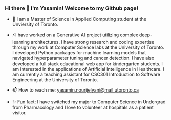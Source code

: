 ### Hi there 👋 I'm Yasamin! Welcome to my Github page!

- 🌱 I am a Master of Science in Applied Computing student at the Unviersity of Toronto. 

- ⚡I have worked on a Generative AI project utilizing complex deep-learning architectures. I have strong research and coding expertise through my work at Computer Science labs at the University of Toronto. I developed Python packages for machine learning models that navigated hyperparameter tuning and cancer detection. I have also developed a full stack educational web app for kindergarten students. I am interested in the applications of Artificial Intelligence in Healthcare. I am currently a teaching assistant for CSC301 Introduction to Software Engineering at the University of Toronto. 
- 📫 How to reach me: yasamin.nourijelyani@mail.utoronto.ca
- ✨ Fun fact: I have switched my major to Computer Science in Undergrad from Pharmacology and I love to volunteer at hospitals as a patient visitor. 

